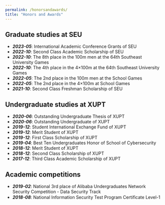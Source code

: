 ```yaml
---
permalink: /honorsandawards/
title: "Honors and Awards"
---
```



## Graduate studies at SEU
- ***2023-05***: International Academic Conference Grants of SEU
- ***2022-10***: Second Class Academic Scholarship of SEU
- ***2022-10***: The 8th place in the 100m men at the 64th Southeast University Games
- ***2022-10***: The 4th place in the 4$\times$100m at the 64th Southeast University Games
- ***2022-05***: The 2nd place in the 100m men at the School Games
- ***2022-05***: The 2nd place in the 4$\times$100m at School Games
- ***2021-10***: Second Class Freshman Scholarship of SEU


## Undergraduate studies at XUPT
- ***2020-06***: Outstanding Undergraduate Thesis of XUPT 
- ***2020-06***: Outstanding Undergraduate of XUPT 
- ***2019-12***: Student International Exchange Fund of XUPT
- ***2019-12***: Merit Student of XUPT 
- ***2019-12***: First Class Scholarship of XUPT
- ***2019-04***: Best Ten Undergraduates Honor of School of Cybersecurity 
- ***2018-12***: Merit Student of XUPT 
- ***2018-12***: Second Class Scholarship of XUPT 
- ***2017-12***: Third Class  Academic Scholarship of XUPT 

## Academic competitions
- ***2019-02***: National 3rd place of Alibaba Undergraduates Network Security Competition - Data Security Track
- ***2018-08***: National Information Security Test Program Certiﬁcate Level-1
